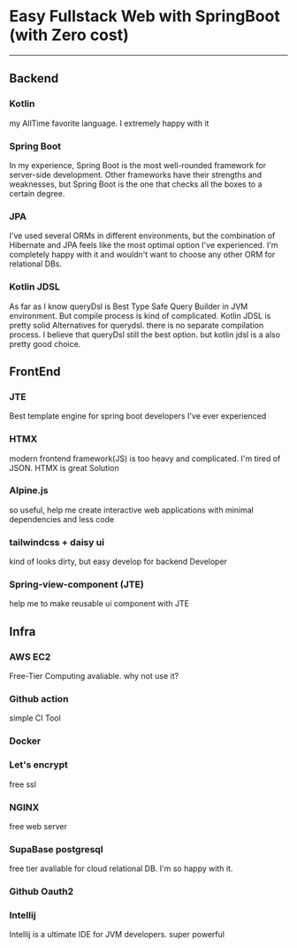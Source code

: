 

# Easy Fullstack Web with SpringBoot (with Zero cost)

- - -

## Backend

### Kotlin

my AllTime favorite language. I extremely happy with it

### Spring Boot

In my experience, Spring Boot is the most well-rounded framework for server-side development. Other frameworks have their strengths and weaknesses, but Spring Boot is the one that checks all the boxes to a certain degree.

### JPA

I've used several ORMs in different environments, but the combination of Hibernate and JPA feels like the most optimal option I've experienced. I'm completely happy with it and wouldn't want to choose any other ORM for relational DBs.

### Kotlin JDSL

As far as I know queryDsl is Best Type Safe Query Builder in JVM environment. But compile process is kind of complicated. Kotlin JDSL is pretty solid Alternatives for querydsl. there is no separate compilation process. I believe that queryDsl still the best option. but kotlin jdsl is a also pretty good choice.

## FrontEnd

### JTE

Best template engine for spring boot developers I've ever experienced

### HTMX

modern frontend framework(JS) is too heavy and complicated. I'm tired of JSON. HTMX is great Solution

### Alpine.js

so useful, help me create interactive web applications with minimal dependencies and less code

### tailwindcss + daisy ui

kind of looks dirty, but easy develop for backend Developer

### Spring-view-component (JTE)

help me to make reusable ui component with JTE

## Infra

### AWS EC2

Free-Tier Computing avaliable. why not use it?

### Github action

simple CI Tool

### Docker



### Let's encrypt

free ssl

### NGINX

free web server

### SupaBase postgresql

free tier avaliable for cloud relational DB. I'm so happy with it.

### Github Oauth2

### Intellij

Intellij is a ultimate IDE for JVM developers. super powerful 
